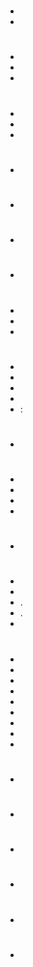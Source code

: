 # 

- 
- 

# 

- 
- 
- 

# 

- 
- 
- 

# 

- 

# 

- 

# 

- 

# 

- 

# 

- 
- 
- 

# 

- 
- 
- 
- 
-  : 

# 

- 

# 

- 
- 
- 
- 

# 

- 

# 

- 
- 
- .
- .
- 


# 

- 
- 
- 
- 
- 
- 
- 
- 
- 

# 

- 

# 

- 

# 

- 

# 

- 

# 

- 

# 

- 
